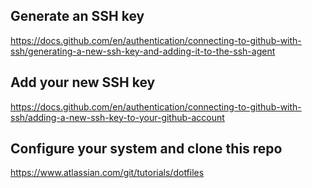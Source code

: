 ## Generate an SSH key
https://docs.github.com/en/authentication/connecting-to-github-with-ssh/generating-a-new-ssh-key-and-adding-it-to-the-ssh-agent

## Add your new SSH key

https://docs.github.com/en/authentication/connecting-to-github-with-ssh/adding-a-new-ssh-key-to-your-github-account

## Configure your system and clone this repo 

https://www.atlassian.com/git/tutorials/dotfiles
